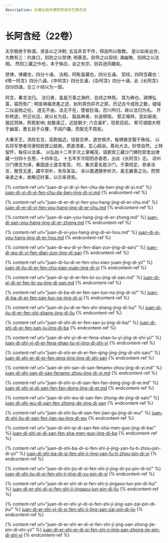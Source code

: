 ```yaml
---
description: 后秦弘始年佛陀耶舍共竺佛念译
---
```


# 长阿含经（22卷）

夫宗极绝于称谓，贤圣以之冲默; 玄旨非言不传，释迦所以致教。 是以如来出世，大教有三：约身口，则防之以禁律; 明善恶，则导之以契经; 演幽微，则辨之以法相。 然则三藏之作也，本于殊应，会之有宗，则异途同趣矣。

禁律，律藏也，四分十诵。 法相，阿毗昙藏也，四分五诵。 契经，四阿含藏也：《增一阿含》四分八诵，《中阿含》四分五诵，《杂阿含》四分十诵，此《长阿含》四分四诵，合三十经以为一部。

阿含，秦言法归。 法归者，盖是万善之渊府，总持之林苑。 其为典也，渊博弘富，韫而弥广; 明宣祸福贤愚之迹，剖判真伪异齐之原，历记古今成败之数，墟域二仪品物之伦。 道无不由，法无不在，譬彼巨海，百川所归，故以法归为名。 开析修途，所记长远，故以长为目。 翫兹典者，长迷顿晓。 邪正难辨，显如昼夜; 报应冥昧，照若影响; 劫数虽辽，近犹朝夕; 六合虽旷，现若目前。 斯可谓朗大明于幽室，惠五目于众瞽，不阔户牖，而智无不周矣。

大秦天王，涤除玄览，高韵独迈，恬智交养，道世俱济，每惧微言翳于殊俗。 以右将军使者司隶校尉晋公姚爽，质直清柔，玄心超诣，尊尚大法，妙悟自然，上特留怀，每任以法事。 以弘始十二年岁次上章阉茂，请罽宾三藏沙门佛陀耶舍出律藏一分四十五卷，十四年讫。 十五年岁次昭阳赤奋若，出此《长阿含》讫。 凉州沙门佛念为译，秦国道士道含笔受。 时，集京夏名胜沙门，于第校定，恭承法言，敬受无差，蠲华崇朴，务存圣旨。 余以嘉遇猥参听次，虽无翼善之功，而预亲承之末，故略记时事，以示来贤焉。





{% content-ref url="juan-di-yi-di-yi-fen-chu-da-ben-jing-di-yi.md" %}
[juan-di-yi-di-yi-fen-chu-da-ben-jing-di-yi.md](juan-di-yi-di-yi-fen-chu-da-ben-jing-di-yi.md)
{% endcontent-ref %}

{% content-ref url="juan-di-er-di-yi-fen-you-hang-jing-di-er-chu.md" %}
[juan-di-er-di-yi-fen-you-hang-jing-di-er-chu.md](juan-di-er-di-yi-fen-you-hang-jing-di-er-chu.md)
{% endcontent-ref %}

{% content-ref url="juan-di-san-you-hang-jing-di-er-zhong.md" %}
[juan-di-san-you-hang-jing-di-er-zhong.md](juan-di-san-you-hang-jing-di-er-zhong.md)
{% endcontent-ref %}

{% content-ref url="juan-di-si-you-hang-jing-di-er-hou.md" %}
[juan-di-si-you-hang-jing-di-er-hou.md](juan-di-si-you-hang-jing-di-er-hou.md)
{% endcontent-ref %}

{% content-ref url="juan-di-wu-di-yi-fen-dian-zun-jing-di-san/" %}
[juan-di-wu-di-yi-fen-dian-zun-jing-di-san](juan-di-wu-di-yi-fen-dian-zun-jing-di-san/)
{% endcontent-ref %}

{% content-ref url="juan-di-liu-di-er-fen-chu-xiao-yuan-jing-di-yi/" %}
[juan-di-liu-di-er-fen-chu-xiao-yuan-jing-di-yi](juan-di-liu-di-er-fen-chu-xiao-yuan-jing-di-yi/)
{% endcontent-ref %}

{% content-ref url="juan-di-qi-di-er-fen-bi-su-jing-di-san.md" %}
[juan-di-qi-di-er-fen-bi-su-jing-di-san.md](juan-di-qi-di-er-fen-bi-su-jing-di-san.md)
{% endcontent-ref %}

{% content-ref url="juan-di-ba-di-er-fen-san-tuo-na-jing-di-si/" %}
[juan-di-ba-di-er-fen-san-tuo-na-jing-di-si](juan-di-ba-di-er-fen-san-tuo-na-jing-di-si/)
{% endcontent-ref %}

{% content-ref url="juan-di-jiu-di-er-fen-shi-shang-jing-di-liu/" %}
[juan-di-jiu-di-er-fen-shi-shang-jing-di-liu](juan-di-jiu-di-er-fen-shi-shang-jing-di-liu/)
{% endcontent-ref %}

{% content-ref url="juan-di-shi-di-er-fen-san-ju-jing-di-ba/" %}
[juan-di-shi-di-er-fen-san-ju-jing-di-ba](juan-di-shi-di-er-fen-san-ju-jing-di-ba/)
{% endcontent-ref %}

{% content-ref url="juan-di-shi-yi-di-er-fena-shao-tu-yi-jing-di-shi-yi/" %}
[juan-di-shi-yi-di-er-fena-shao-tu-yi-jing-di-shi-yi](juan-di-shi-yi-di-er-fena-shao-tu-yi-jing-di-shi-yi/)
{% endcontent-ref %}

{% content-ref url="juan-di-shi-er-di-er-fen-qing-jing-jing-di-shi-san/" %}
[juan-di-shi-er-di-er-fen-qing-jing-jing-di-shi-san](juan-di-shi-er-di-er-fen-qing-jing-jing-di-shi-san/)
{% endcontent-ref %}

{% content-ref url="juan-di-shi-san-di-san-fenamo-zhou-jing-di-yi.md" %}
[juan-di-shi-san-di-san-fenamo-zhou-jing-di-yi.md](juan-di-shi-san-di-san-fenamo-zhou-jing-di-yi.md)
{% endcontent-ref %}

{% content-ref url="juan-di-shi-si-di-san-fen-fan-dong-jing-di-er.md" %}
[juan-di-shi-si-di-san-fen-fan-dong-jing-di-er.md](juan-di-shi-si-di-san-fen-fan-dong-jing-di-er.md)
{% endcontent-ref %}

{% content-ref url="juan-di-shi-wu-di-san-fen-zhong-de-jing-di-san/" %}
[juan-di-shi-wu-di-san-fen-zhong-de-jing-di-san](juan-di-shi-wu-di-san-fen-zhong-de-jing-di-san/)
{% endcontent-ref %}

{% content-ref url="juan-di-shi-liu-di-san-fen-jian-gu-jing-di-wu/" %}
[juan-di-shi-liu-di-san-fen-jian-gu-jing-di-wu](juan-di-shi-liu-di-san-fen-jian-gu-jing-di-wu/)
{% endcontent-ref %}

{% content-ref url="juan-di-shi-qi-di-san-fen-sha-men-guo-jing-di-ba/" %}
[juan-di-shi-qi-di-san-fen-sha-men-guo-jing-di-ba](juan-di-shi-qi-di-san-fen-sha-men-guo-jing-di-ba/)
{% endcontent-ref %}

{% content-ref url="juan-di-shi-ba-di-si-fen-shi-ji-jing-yan-fu-ti-zhou-pin-di-yi/" %}
[juan-di-shi-ba-di-si-fen-shi-ji-jing-yan-fu-ti-zhou-pin-di-yi](juan-di-shi-ba-di-si-fen-shi-ji-jing-yan-fu-ti-zhou-pin-di-yi/)
{% endcontent-ref %}

{% content-ref url="juan-di-shi-jiu-di-si-fen-shi-ji-jing-di-yu-pin-di-si/" %}
[juan-di-shi-jiu-di-si-fen-shi-ji-jing-di-yu-pin-di-si](juan-di-shi-jiu-di-si-fen-shi-ji-jing-di-yu-pin-di-si/)
{% endcontent-ref %}

{% content-ref url="juan-di-er-shi-di-si-fen-shi-ji-jingaxu-lun-pin-di-liu/" %}
[juan-di-er-shi-di-si-fen-shi-ji-jingaxu-lun-pin-di-liu](juan-di-er-shi-di-si-fen-shi-ji-jingaxu-lun-pin-di-liu/)
{% endcontent-ref %}

{% content-ref url="juan-di-er-shi-yi-di-si-fen-shi-ji-jing-san-zai-pin-di-jiu/" %}
[juan-di-er-shi-yi-di-si-fen-shi-ji-jing-san-zai-pin-di-jiu](juan-di-er-shi-yi-di-si-fen-shi-ji-jing-san-zai-pin-di-jiu/)
{% endcontent-ref %}

{% content-ref url="juan-di-er-shi-er-di-si-fen-shi-ji-jing-san-zhong-jie-pin-di-shi-yi/" %}
[juan-di-er-shi-er-di-si-fen-shi-ji-jing-san-zhong-jie-pin-di-shi-yi](juan-di-er-shi-er-di-si-fen-shi-ji-jing-san-zhong-jie-pin-di-shi-yi/)
{% endcontent-ref %}





